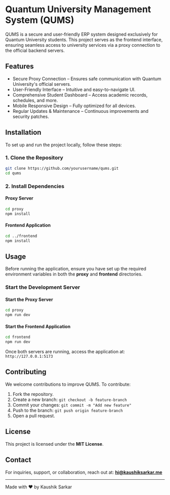 # Quantum University Management System (QUMS)

QUMS is a secure and user-friendly ERP system designed exclusively for Quantum University students. This project serves as the frontend interface, ensuring seamless access to university services via a proxy connection to the official backend servers.

## Features

- Secure Proxy Connection – Ensures safe communication with Quantum University's official servers.
- User-Friendly Interface – Intuitive and easy-to-navigate UI.
- Comprehensive Student Dashboard – Access academic records, schedules, and more.
- Mobile Responsive Design – Fully optimized for all devices.
- Regular Updates & Maintenance – Continuous improvements and security patches.

## Installation

To set up and run the project locally, follow these steps:

### 1. Clone the Repository
```bash
git clone https://github.com/yourusername/qums.git
cd qums
```

### 2. Install Dependencies

#### Proxy Server
```bash
cd proxy
npm install
```

#### Frontend Application
```bash
cd ../frontend
npm install
```

## Usage

Before running the application, ensure you have set up the required environment variables in both the **proxy** and **frontend** directories.

### Start the Development Server

#### Start the Proxy Server
```bash
cd proxy
npm run dev
```

#### Start the Frontend Application
```bash
cd frontend
npm run dev
```

Once both servers are running, access the application at:
`http://127.0.0.1:5173`

## Contributing

We welcome contributions to improve QUMS. To contribute:

1. Fork the repository.
2. Create a new branch: `git checkout -b feature-branch`
3. Commit your changes: `git commit -m "Add new feature"`
4. Push to the branch: `git push origin feature-branch`
5. Open a pull request.

## License

This project is licensed under the **MIT License**.

## Contact

For inquiries, support, or collaboration, reach out at: **hi@kaushiksarkar.me**

---

Made with ❤️ by Kaushik Sarkar

